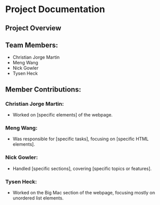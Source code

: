 # Project Documentation

## Project Overview



## Team Members:

-   Christian Jorge Martin
-   Meng Wang
-   Nick Gowler
-   Tysen Heck

## Member Contributions:

### Christian Jorge Martin:

-   Worked on [specific elements] of the webpage.

### Meng Wang:

-   Was responsible for [specific tasks], focusing on [specific HTML elements].

### Nick Gowler:

-   Handled [specific sections], covering [specific topics or features].

### Tysen Heck:

-   Worked on the Big Mac section of the webpage, focusing mostly on unordered list elements.